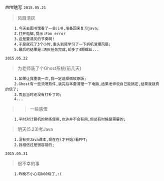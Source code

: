 ###瞎写
`2015.05.21`

>风扇清灰

        1.今天去图书馆看了一会儿书,准备回来复习java;
        2.打开电脑,提示:Fan error
        3.这是要清灰的节奏啊!
        4.于是就花了3个小时,重头到尾学习了一下拆机清理风扇;
        5.最后的结果是:清灰任务完成,却多了4颗螺丝...

`2015.05.22`
>为老师装了个Ghost系统(前几天)

        1.如果让我重装一次,我一定选择微软原版;
        2.Ghost有一些流氓软件,装完后本要清理一下电脑,结果老师说自己能搞定,结果我就真的信了;
        3.而且当时还没有打补丁的;
        4...
>>一些感悟
        
        1.平时对计算机的熟练使用,也许并不会有用,但总有时候是需要的;
        
>明天(5.23)考Java

        1.没有买Java课本,现在在(才开始)看PPT;
        2.我相信过是很容易的;

`2015.05.31`
>很不幸的事

        1.昨晚不小心将k60烧了,:(
